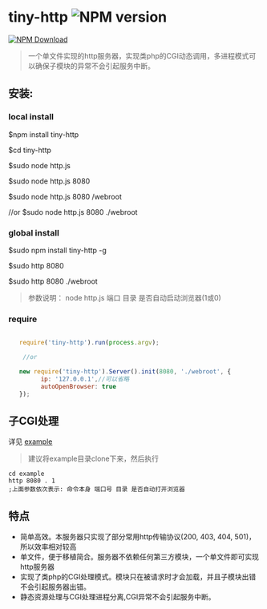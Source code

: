 # tiny-http ![NPM version](https://badge.fury.io/js/tiny-http.png)

[![NPM Download](https://nodei.co/npm-dl/tiny-http.png?months=1)](https://www.npmjs.org/package/tiny-http)

> 一个单文件实现的http服务器，实现类php的CGI动态调用，多进程模式可以确保子模块的异常不会引起服务中断。

## 安装:

### local install
   $npm install tiny-http
   
   $cd tiny-http
  
   $sudo node http.js
    
   $sudo node http.js 8080
    
   $sudo node http.js 8080 /webroot    
   
   //or
   $sudo node http.js 8080 ./webroot 
   
 
### global install
   
   $sudo npm install tiny-http -g
   
   $sudo http 8080
   
   $sudo http 8080 ./webroot
   
> 参数说明：
   node http.js 端口 目录 是否自动启动浏览器(1或0)

### require

```javascript

   require('tiny-http').run(process.argv);

    //or

   new require('tiny-http').Server().init(8080, './webroot', {
         ip: '127.0.0.1',//可以省略
         autoOpenBrowser: true
   });
```

## 子CGI处理

详见 [example](https://github.com/lwdgit/tiny-http/tree/v2.0/example)

> 建议将example目录clone下来，然后执行
  
    cd example
    http 8080 . 1
    ;上面参数依次表示: 命令本身 端口号 目录 是否自动打开浏览器

## 特点

 * 简单高效。本服务器只实现了部分常用http传输协议(200, 403, 404, 501)，所以效率相对较高
 * 单文件，便于移植简合。服务器不依赖任何第三方模块，一个单文件即可实现http服务器
 * 实现了类php的CGI处理模式。模块只在被请求时才会加载，并且子模块出错不会引起服务器出错。
 * 静态资源处理与CGI处理进程分离,CGI异常不会引起服务中断。

